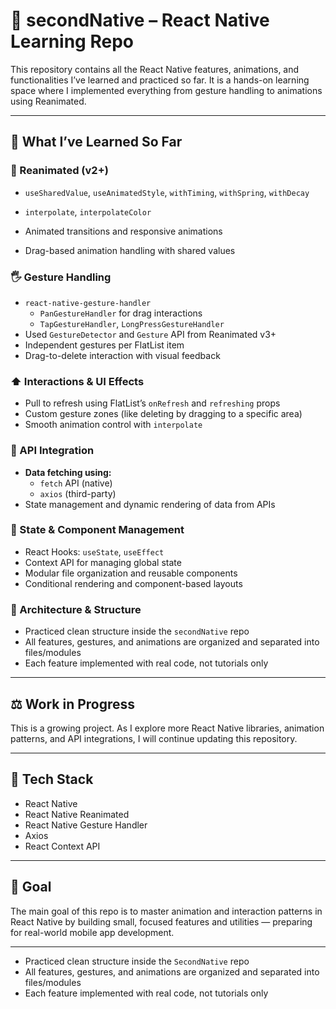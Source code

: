 # 📱 secondNative – React Native Learning Repo

This repository contains all the React Native features, animations, and functionalities I’ve learned and practiced so far. It is a hands-on learning space where I implemented everything from gesture handling to animations using Reanimated.

---

## 🧠 What I’ve Learned So Far

### 🧹 Reanimated (v2+)
- `useSharedValue`, `useAnimatedStyle`, `withTiming`, `withSpring`, `withDecay`
- `interpolate`, `interpolateColor`

- Animated transitions and responsive animations
- Drag-based animation handling with shared values

### 🖐️ Gesture Handling
- `react-native-gesture-handler`
  - `PanGestureHandler` for drag interactions
  - `TapGestureHandler`, `LongPressGestureHandler`
- Used `GestureDetector` and `Gesture` API from Reanimated v3+
- Independent gestures per FlatList item
- Drag-to-delete interaction with visual feedback

### ⬆️ Interactions & UI Effects
- Pull to refresh using FlatList’s `onRefresh` and `refreshing` props
- Custom gesture zones (like deleting by dragging to a specific area)
- Smooth animation control with `interpolate`

### 🔗 API Integration
- **Data fetching using:**
  - `fetch` API (native)
  - `axios` (third-party)
- State management and dynamic rendering of data from APIs

### 📆 State & Component Management
- React Hooks: `useState`, `useEffect`
- Context API for managing global state
- Modular file organization and reusable components
- Conditional rendering and component-based layouts

### 🧱 Architecture & Structure
- Practiced clean structure inside the `secondNative` repo
- All features, gestures, and animations are organized and separated into files/modules
- Each feature implemented with real code, not tutorials only


---

## ⚖️ Work in Progress
This is a growing project. As I explore more React Native libraries, animation patterns, and API integrations, I will continue updating this repository.

---

## 📌 Tech Stack

- React Native
- React Native Reanimated
- React Native Gesture Handler
- Axios
- React Context API

---

## 🏁 Goal

The main goal of this repo is to master animation and interaction patterns in React Native by building small, focused features and utilities — preparing for real-world mobile app development.

---

- Practiced clean structure inside the `SecondNative` repo
- All features, gestures, and animations are organized and separated into files/modules
- Each feature implemented with real code, not tutorials only
